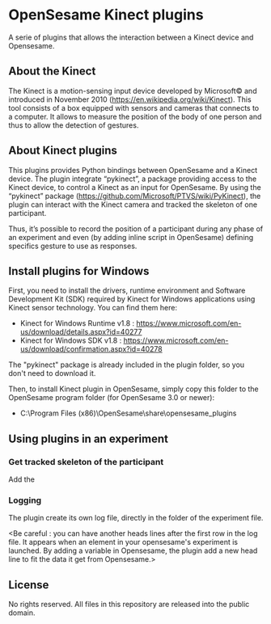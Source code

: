 # OpenSesame Kinect plugins
A serie of plugins that allows the interaction between a Kinect device and Opensesame.

## About the Kinect

The Kinect is a motion-sensing input device developed by Microsoft© and introduced in November 2010 (https://en.wikipedia.org/wiki/Kinect). This tool consists of a box equipped with sensors and cameras that connects to a computer. It allows to measure the position of the body of one person and thus to allow the detection of gestures.


## About Kinect plugins

This plugins provides Python bindings between OpenSesame and a Kinect device. The plugin integrate “pykinect”, a package providing access to the Kinect device, to control a Kinect as an input for OpenSesame. By using the “pykinect” package (https://github.com/Microsoft/PTVS/wiki/PyKinect), the plugin can interact with the Kinect camera and tracked the skeleton of one participant.

Thus, it’s possible to record the position of a participant during any phase of an experiment and even (by adding inline script in OpenSesame) defining specifics gesture to use as responses.




## Install plugins for Windows

First, you need to install the drivers, runtime environment and Software Development Kit (SDK) required by Kinect for Windows applications using Kinect sensor technology. You can find them here:
- Kinect for Windows Runtime v1.8 : <https://www.microsoft.com/en-us/download/details.aspx?id=40277>
- Kinect for Windows SDK v1.8 : <https://www.microsoft.com/en-us/download/confirmation.aspx?id=40278>

The "pykinect" package is already included in the plugin folder, so you don't need to download it.

Then, to install Kinect plugin in OpenSesame, simply copy this folder to the OpenSesame program folder (for OpenSesame 3.0 or newer):
- C:\Program Files (x86)\OpenSesame\share\opensesame_plugins


## Using plugins in an experiment

### Get tracked skeleton of the participant
Add the 

### Logging
The plugin create its own log file, directly in the folder of the experiment file.

<Be careful : you can have another heads lines after the first row in the log file. It appears when an element in your opensesame's experiment is launched. By adding a variable in Opensesame, the plugin add a new head line to fit the data it get from Opensesame.>

## License
No rights reserved. All files in this repository are released into the public domain.
